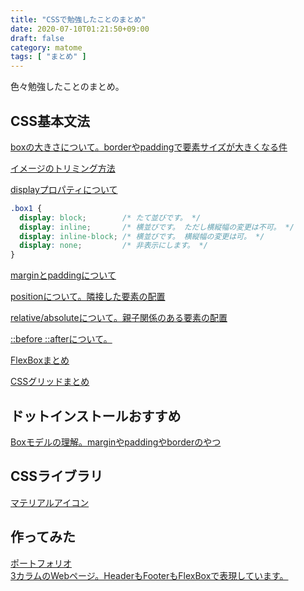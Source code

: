 ```yaml
---
title: "CSSで勉強したことのまとめ"
date: 2020-07-10T01:21:50+09:00
draft: false
category: matome
tags: [ "まとめ" ]
---
```

色々勉強したことのまとめ。  

<!--more-->

## CSS基本文法
[boxの大きさについて。borderやpaddingで要素サイズが大きくなる件](https://codepen.io/fukugit/pen/abdGLbb)  

[イメージのトリミング方法](https://codepen.io/fukugit/pen/NWxMaNz)  

[displayプロパティについて](https://codepen.io/fukugit/pen/MWKGWvp)  
```css
.box1 {
  display: block;        /* たて並びです。 */
  display: inline;       /* 横並びです。 ただし横縦幅の変更は不可。 */
  display: inline-block; /* 横並びです。 横縦幅の変更は可。 */
  display: none;         /* 非表示にします。 */
}
```

[marginとpaddingについて](https://codepen.io/fukugit/pen/VwexZox)  

[positionについて。隣接した要素の配置](https://codepen.io/fukugit/pen/abdGzJM)  

[relative/absoluteについて。親子関係のある要素の配置](https://codepen.io/fukugit/pen/zYrjdJb)  

[::before ::afterについて。](https://codepen.io/fukugit/pen/abdjxzy)  

[FlexBoxまとめ](https://codepen.io/fukugit/pen/eYJReVJ)  

[CSSグリッドまとめ](https://codepen.io/fukugit/pen/qBbxyyv)

## ドットインストールおすすめ
[Boxモデルの理解。marginやpaddingやborderのやつ](https://dotinstall.com/lessons/basic_css_styles_v2/51218)  

## CSSライブラリ
[マテリアルアイコン](https://codepen.io/fukugit/pen/rNxWQKv)  

## 作ってみた
[ポートフォリオ](https://codepen.io/fukugit/pen/oNbYxmM)  
[3カラムのWebページ。HeaderもFooterもFlexBoxで表現しています。](https://codepen.io/fukugit/pen/oNbMKNq)  
